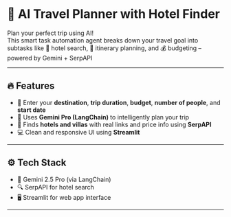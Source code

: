 # 🧠 AI Travel Planner with Hotel Finder

Plan your perfect trip using AI!  
This smart task automation agent breaks down your travel goal into subtasks like 🏨 hotel search, 📅 itinerary planning, and 💰 budgeting – powered by Gemini + SerpAPI

---

## 🔥 Features

- 📍 Enter your **destination**, **trip duration**, **budget**, **number of people**, and **start date**
- 🤖 Uses **Gemini Pro (LangChain)** to intelligently plan your trip
- 🏡 Finds **hotels and villas** with real links and price info using **SerpAPI**
- 💻 Clean and responsive UI using **Streamlit**

---

## ⚙️ Tech Stack

- 🧠 Gemini 2.5 Pro (via LangChain)
- 🔍 SerpAPI for hotel search
- 🖥️ Streamlit for web app interface

---
